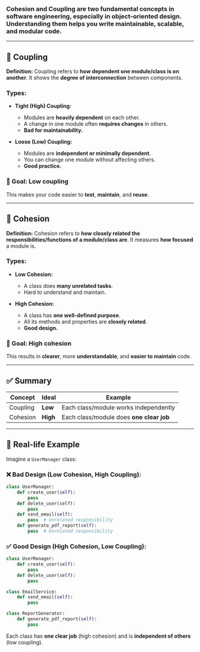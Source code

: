 ### **Cohesion and Coupling** are two fundamental concepts in software engineering, especially in object-oriented design. Understanding them helps you write **maintainable, scalable, and modular code**.

---

## 🔗 **Coupling**

**Definition:**
Coupling refers to **how dependent one module/class is on another**.
It shows the **degree of interconnection** between components.

### Types:

* **Tight (High) Coupling:**

  * Modules are **heavily dependent** on each other.
  * A change in one module often **requires changes** in others.
  * **Bad for maintainability.**
* **Loose (Low) Coupling:**

  * Modules are **independent or minimally dependent**.
  * You can change one module without affecting others.
  * **Good practice.**

### 🎯 Goal: **Low coupling**

This makes your code easier to **test**, **maintain**, and **reuse**.

---

## 🧱 **Cohesion**

**Definition:**
Cohesion refers to **how closely related the responsibilities/functions of a module/class are**.
It measures **how focused** a module is.

### Types:

* **Low Cohesion:**

  * A class does **many unrelated tasks**.
  * Hard to understand and maintain.
* **High Cohesion:**

  * A class has **one well-defined purpose**.
  * All its methods and properties are **closely related**.
  * **Good design.**

### 🎯 Goal: **High cohesion**

This results in **clearer**, more **understandable**, and **easier to maintain** code.

---

## ✅ Summary

| Concept  | Ideal    | Example                                  |
| -------- | -------- | ---------------------------------------- |
| Coupling | **Low**  | Each class/module works independently    |
| Cohesion | **High** | Each class/module does **one clear job** |

---

## 🧠 Real-life Example

Imagine a `UserManager` class:

### ❌ Bad Design (Low Cohesion, High Coupling):

```python
class UserManager:
    def create_user(self):
        pass
    def delete_user(self):
        pass
    def send_email(self):
        pass  # Unrelated responsibility
    def generate_pdf_report(self):
        pass  # Unrelated responsibility
```

### ✅ Good Design (High Cohesion, Low Coupling):

```python
class UserManager:
    def create_user(self):
        pass
    def delete_user(self):
        pass

class EmailService:
    def send_email(self):
        pass

class ReportGenerator:
    def generate_pdf_report(self):
        pass
```

Each class has **one clear job** (high cohesion) and is **independent of others** (low coupling).
